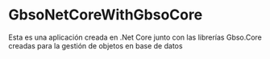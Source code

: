 # GbsoNetCoreWithGbsoCore
Esta es una aplicación creada en .Net Core junto con las librerías Gbso.Core creadas para la gestión de objetos en base de datos
